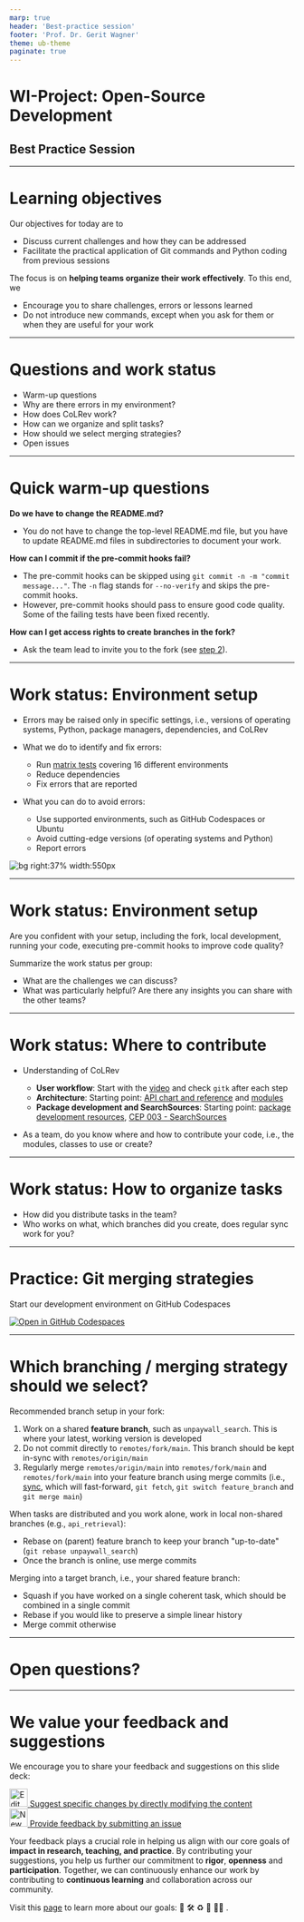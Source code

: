 ```yaml
---
marp: true
header: 'Best-practice session'
footer: 'Prof. Dr. Gerit Wagner'
theme: ub-theme
paginate: true
---
```


<!-- _class: centered -->

# WI-Project: Open-Source Development

## Best Practice Session

---
<!-- paginate: true -->

# Learning objectives

Our objectives for today are to

- Discuss current challenges and how they can be addressed
- Facilitate the practical application of Git commands and Python coding from previous sessions

The focus is on **helping teams organize their work effectively**. To this end, we

- Encourage you to share challenges, errors or lessons learned
- Do not introduce new commands, except when you ask for them or when they are useful for your work

---

# Questions and work status

- Warm-up questions
- Why are there errors in my environment?
- How does CoLRev work?
- How can we organize and split tasks?
- How should we select merging strategies?
- Open issues

---

# Quick warm-up questions

**Do we have to change the README.md?**
- You do not have to change the top-level README.md file, but you have to update README.md files in subdirectories to document your work.

**How can I commit if the pre-commit hooks fail?**
- The pre-commit hooks can be skipped using `git commit -n -m "commit message..."`. The `-n` flag stands for `--no-verify` and skips the pre-commit hooks.
- However, pre-commit hooks should pass to ensure good code quality. Some of the failing tests have been fixed recently.

**How can I get access rights to create branches in the fork?**
- Ask the team lead to invite you to the fork (see [step 2](https://digital-work-lab.github.io/open-source-project/output/02-git.html#32)).

---

# Work status: Environment setup

- Errors may be raised only in specific settings, i.e., versions of operating systems, Python, package managers, dependencies, and CoLRev
- What we do to identify and fix errors: 

    - Run [matrix tests](https://github.com/CoLRev-Environment/colrev/actions/workflows/tests.yml) covering 16 different environments
    - Reduce dependencies
    - Fix errors that are reported

- What you can do to avoid errors:

    - Use supported environments, such as GitHub Codespaces or Ubuntu
    - Avoid cutting-edge versions (of operating systems and Python)
    - Report errors

![bg right:37% width:550px](../assets/sources-of-errors.png)

---

# Work status: Environment setup

Are you confident with your setup, including the fork, local development, running your code, executing pre-commit hooks to improve code quality?

Summarize the work status per group:

- What are the challenges we can discuss?
- What was particularly helpful? Are there any insights you can share with the other teams?

---

# Work status: Where to contribute

- Understanding of CoLRev

    - **User workflow**: Start with the [video](https://colrev-environment.github.io/colrev/) and check ``gitk`` after each step
    - **Architecture**: Starting point: [API chart and reference](https://colrev-environment.github.io/colrev/dev_docs/api.html) and [modules](https://github.com/CoLRev-Environment/colrev/tree/main/colrev)
    - **Package development and SearchSources**: Starting point: [package development resources](https://colrev-environment.github.io/colrev/dev_docs/packages.html), [CEP 003 - SearchSources](https://colrev-environment.github.io/colrev/foundations/cep/cep003_search_sources.html)

- As a team, do you know where and how to contribute your code, i.e., the modules, classes to use or create?

---

# Work status: How to organize tasks

- How did you distribute tasks in the team?
- Who works on what, which branches did you create, does regular sync work for you?

---

# Practice: Git merging strategies

Start our development environment on GitHub Codespaces

[![Open in GitHub Codespaces](https://github.com/codespaces/badge.svg)](https://github.com/codespaces/new?repo=digital-work-lab/practice-git)

---

# Which branching / merging strategy should we select?

Recommended branch setup in your fork:

1. Work on a shared **feature branch**, such as ``unpaywall_search``. This is where your latest, working version is developed
2. Do not commit directly to ``remotes/fork/main``. This branch should be kept in-sync with ``remotes/origin/main``
3. Regularly merge ``remotes/origin/main`` into ``remotes/fork/main`` and ``remotes/fork/main`` into your feature branch using merge commits (i.e., [sync](https://digital-work-lab.github.io/open-source-project/output/02-git.html#33), which will fast-forward, ``git fetch``, ``git switch feature_branch`` and ``git merge main``)

<!--
This will ensure that you will always have fast-forward merges.
It will also keep the upstream/origin work separate from your work (in the feature branch)

Merging into shared branches:

- Merge (commit) from ``remotes/fork/main`` into shared branch.
-->

When tasks are distributed and you work alone, work in local non-shared branches (e.g., ``api_retrieval``):

- Rebase on (parent) feature branch to keep your branch "up-to-date" (``git rebase unpaywall_search``)
- Once the branch is online, use merge commits

Merging into a target branch, i.e., your shared feature branch:

- Squash if you have worked on a single coherent task, which should be combined in a single commit
- Rebase if you would like to preserve a simple linear history
- Merge commit otherwise

<!-- 
Note: later merge into ``remotes/origin/main`` will be decided by the maintainer
-->

---

<!-- _class: centered -->

# Open questions?

---

# We value your feedback and suggestions

We encourage you to share your feedback and suggestions on this slide deck:

<a href="https://github.com/digital-work-lab/open-source-project/edit/main/slides/05-best_practice.md" target="_blank">
  <img src="../assets/iconmonstr-pencil-lined.svg" alt="Edit" width="32" height="32"> Suggest specific changes by directly modifying the content
</a>
<br>
<a href="https://github.com/digital-work-lab/open-source-project/issues/new" target="_blank">
  <img src="../assets/iconmonstr-info-12.svg" alt="New Issue" width="32" height="32"> Provide feedback by submitting an issue
</a>
<br>

Your feedback plays a crucial role in helping us align with our core goals of **impact in research, teaching, and practice**. By contributing your suggestions, you help us further our commitment to **rigor**, **openness** and **participation**. Together, we can continuously enhance our work by contributing to **continuous learning** and collaboration across our community.

Visit this <a href="https://digital-work-lab.github.io/handbook/docs/10-lab/10_processes/10.01.goals.html" target="_blank">page</a> to learn more about our goals:  🚀 🛠️ ♻️ 🙏 🧑‍🎓️ . 
